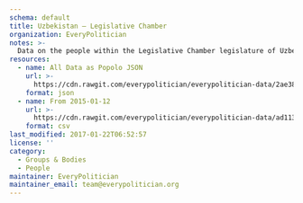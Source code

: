 ```yaml
---
schema: default
title: Uzbekistan — Legislative Chamber
organization: EveryPolitician
notes: >-
  Data on the people within the Legislative Chamber legislature of Uzbekistan.
resources:
  - name: All Data as Popolo JSON
    url: >-
      https://cdn.rawgit.com/everypolitician/everypolitician-data/2ae384633d900f4116d289959e390ecacaf8b72a/data/Uzbekistan/Legislative_Chamber/ep-popolo-v1.0.json
    format: json
  - name: From 2015-01-12
    url: >-
      https://cdn.rawgit.com/everypolitician/everypolitician-data/ad11325e7f67cf8f4339dbcedf70bb8a9e377466/data/Uzbekistan/Legislative_Chamber/term-5.csv
    format: csv
last_modified: 2017-01-22T06:52:57
license: ''
category:
  - Groups & Bodies
  - People
maintainer: EveryPolitician
maintainer_email: team@everypolitician.org
---
```

